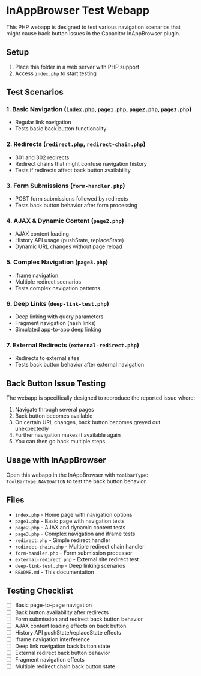 # InAppBrowser Test Webapp

This PHP webapp is designed to test various navigation scenarios that might cause back button issues in the Capacitor InAppBrowser plugin.

## Setup

1. Place this folder in a web server with PHP support
2. Access `index.php` to start testing

## Test Scenarios

### 1. Basic Navigation (`index.php`, `page1.php`, `page2.php`, `page3.php`)
- Regular link navigation
- Tests basic back button functionality

### 2. Redirects (`redirect.php`, `redirect-chain.php`)
- 301 and 302 redirects
- Redirect chains that might confuse navigation history
- Tests if redirects affect back button availability

### 3. Form Submissions (`form-handler.php`)
- POST form submissions followed by redirects
- Tests back button behavior after form processing

### 4. AJAX & Dynamic Content (`page2.php`)
- AJAX content loading
- History API usage (pushState, replaceState)
- Dynamic URL changes without page reload

### 5. Complex Navigation (`page3.php`)
- Iframe navigation
- Multiple redirect scenarios
- Tests complex navigation patterns

### 6. Deep Links (`deep-link-test.php`)
- Deep linking with query parameters
- Fragment navigation (hash links)
- Simulated app-to-app deep linking

### 7. External Redirects (`external-redirect.php`)
- Redirects to external sites
- Tests back button behavior after external navigation

## Back Button Issue Testing

The webapp is specifically designed to reproduce the reported issue where:

1. Navigate through several pages
2. Back button becomes available
3. On certain URL changes, back button becomes greyed out unexpectedly
4. Further navigation makes it available again
5. You can then go back multiple steps

## Usage with InAppBrowser

Open this webapp in the InAppBrowser with `toolbarType: ToolBarType.NAVIGATION` to test the back button behavior.

## Files

- `index.php` - Home page with navigation options
- `page1.php` - Basic page with navigation tests
- `page2.php` - AJAX and dynamic content tests
- `page3.php` - Complex navigation and iframe tests
- `redirect.php` - Simple redirect handler
- `redirect-chain.php` - Multiple redirect chain handler
- `form-handler.php` - Form submission processor
- `external-redirect.php` - External site redirect test
- `deep-link-test.php` - Deep linking scenarios
- `README.md` - This documentation

## Testing Checklist

- [ ] Basic page-to-page navigation
- [ ] Back button availability after redirects
- [ ] Form submission and redirect back button behavior
- [ ] AJAX content loading effects on back button
- [ ] History API pushState/replaceState effects
- [ ] Iframe navigation interference
- [ ] Deep link navigation back button state
- [ ] External redirect back button behavior
- [ ] Fragment navigation effects
- [ ] Multiple redirect chain back button state
